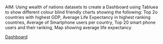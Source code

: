 AIM: Using wealth of nations datasets to create a Dashboard using Tabluea to show different colour blind friendly charts showing the following: Top 2o countries with highest GDP, Average Life Expectancy in highest ranking countries, Average of Smartphone users per country, Top 20 smart phone users and their ranking, Map showing average life expectancy

[Dashboard](https://public.tableau.com/app/profile/mercy.kadewa/viz/WealthofNations_16826186861960/WEALTHOFNATIONS)
